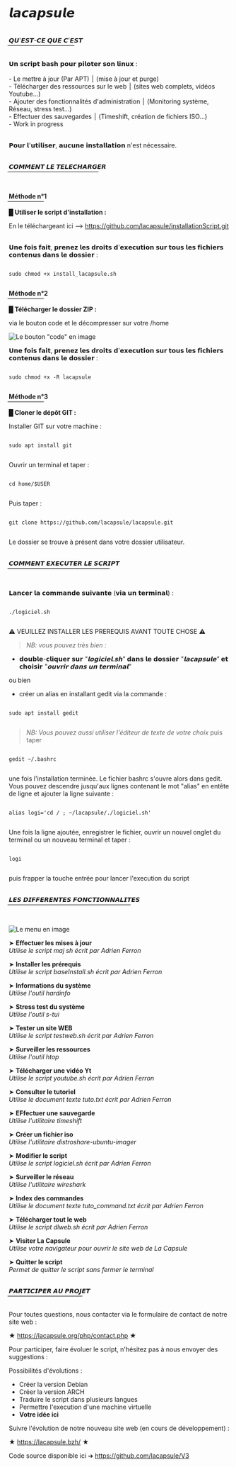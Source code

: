 # 𝙡𝙖𝙘𝙖𝙥𝙨𝙪𝙡𝙚
<br>
 𝙌𝙐'𝙀𝙎𝙏-𝘾𝙀 𝙌𝙐𝙀 𝘾'𝙀𝙎𝙏  <br>
̅ ̅ ̅ ̅ ̅ ̅ ̅ ̅ ̅ ̅ ̅ ̅ ̅ ̅ ̅ ̅ ̅ ̅ ̅ ̅ ̅ ̅ ̅ ̅ ̅ ̅ ̅ ̅ ̅ ̅ ̅ ̅ ̅ ̅ ̅ ̅ ̅ ̅ ̅ ̅ ̅ <br><br>
𝗨𝗻 𝘀𝗰𝗿𝗶𝗽𝘁 𝗯𝗮𝘀𝗵 𝗽𝗼𝘂𝗿 𝗽𝗶𝗹𝗼𝘁𝗲𝗿 𝘀𝗼𝗻 𝗹𝗶𝗻𝘂𝘅 : <br><br>
- Le mettre à jour (Par APT)                                ׀ (mise à jour et purge)<br>
- Télécharger des ressources sur le web                     ׀ (sites web complets, vidéos Youtube...)<br>
- Ajouter des fonctionnalités d'administration              ׀ (Monitoring système, Réseau, stress test...)<br>  
- Effectuer des sauvegardes                                 ׀ (Timeshift, création de fichiers ISO...)<br>
- Work in progress <br><br>

𝗣𝗼𝘂𝗿 𝗹'𝘂𝘁𝗶𝗹𝗶𝘀𝗲𝗿, 𝗮𝘂𝗰𝘂𝗻𝗲 𝗶𝗻𝘀𝘁𝗮𝗹𝗹𝗮𝘁𝗶𝗼𝗻 n'est nécessaire.<br><br>

 𝘾𝙊𝙈𝙈𝙀𝙉𝙏 𝙇𝙀 𝙏𝙀𝙇𝙀𝘾𝙃𝘼𝙍𝙂𝙀𝙍  <br>
̅ ̅ ̅ ̅ ̅ ̅ ̅ ̅ ̅ ̅ ̅ ̅ ̅ ̅ ̅ ̅ ̅ ̅ ̅ ̅ ̅ ̅ ̅ ̅ ̅ ̅ ̅ ̅ ̅ ̅ ̅ ̅ ̅ ̅ ̅ ̅ ̅ ̅ ̅ ̅ ̅ ̅ ̅ ̅ ̅ ̅ ̅ ̅ ̅ ̅ ̅ ̅ ̅ ̅ ̅ ̅ <br><br>

**Méthode n°1**<br>
 ̅ ̅ ̅ ̅ ̅ ̅ ̅ ̅ ̅ ̅ ̅ ̅ ̅ ̅ ̅ ̅ ̅ ̅ ̅ ̅ ̅ ̅  <br>
**█ Utiliser le script d'installation :**

En le téléchargeant ici --> https://github.com/lacapsule/installationScript.git <br><br>

𝗨𝗻𝗲 𝗳𝗼𝗶𝘀 𝗳𝗮𝗶𝘁, 𝗽𝗿𝗲𝗻𝗲𝘇 𝗹𝗲𝘀 𝗱𝗿𝗼𝗶𝘁𝘀 𝗱'𝗲𝘅𝗲𝗰𝘂𝘁𝗶𝗼𝗻 𝘀𝘂𝗿 𝘁𝗼𝘂𝘀 𝗹𝗲𝘀 𝗳𝗶𝗰𝗵𝗶𝗲𝗿𝘀 𝗰𝗼𝗻𝘁𝗲𝗻𝘂𝘀 𝗱𝗮𝗻𝘀 𝗹𝗲 𝗱𝗼𝘀𝘀𝗶𝗲𝗿 : 

<pre><code>
sudo chmod +x install_lacapsule.sh

</code></pre>

**Méthode n°2**<br>
 ̅ ̅ ̅ ̅ ̅ ̅ ̅ ̅ ̅ ̅ ̅ ̅ ̅ ̅ ̅ ̅ ̅ ̅ ̅ ̅ ̅ ̅  <br>
**█ Télécharger le dossier ZIP :**

via le bouton code et le décompresser sur votre /home 

![Le bouton "code" en image](https://raw.githubusercontent.com/lacapsule/lacapsule/main/img/img2.png)

𝗨𝗻𝗲 𝗳𝗼𝗶𝘀 𝗳𝗮𝗶𝘁, 𝗽𝗿𝗲𝗻𝗲𝘇 𝗹𝗲𝘀 𝗱𝗿𝗼𝗶𝘁𝘀 𝗱'𝗲𝘅𝗲𝗰𝘂𝘁𝗶𝗼𝗻 𝘀𝘂𝗿 𝘁𝗼𝘂𝘀 𝗹𝗲𝘀 𝗳𝗶𝗰𝗵𝗶𝗲𝗿𝘀 𝗰𝗼𝗻𝘁𝗲𝗻𝘂𝘀 𝗱𝗮𝗻𝘀 𝗹𝗲 𝗱𝗼𝘀𝘀𝗶𝗲𝗿 : 

<pre><code>
sudo chmod +x -R lacapsule

</code></pre>

**Méthode n°3**<br>
 ̅ ̅ ̅ ̅ ̅ ̅ ̅ ̅ ̅ ̅ ̅ ̅ ̅ ̅ ̅ ̅ ̅ ̅ ̅ ̅ ̅ ̅  <br>
**█ Cloner le dépôt GIT :**

Installer GIT sur votre machine :

<pre><code>
sudo apt install git

</code></pre>

Ouvrir un terminal et taper :

<pre><code>
cd home/$USER

</code></pre>

Puis taper :

<pre><code>
git clone https://github.com/lacapsule/lacapsule.git

</code></pre>

Le dossier se trouve à présent dans votre dossier utilisateur.<br><br>

 𝘾𝙊𝙈𝙈𝙀𝙉𝙏 𝙀𝙓𝙀𝘾𝙐𝙏𝙀𝙍 𝙇𝙀 𝙎𝘾𝙍𝙄𝙋𝙏  <br>
̅ ̅ ̅ ̅ ̅ ̅ ̅ ̅ ̅ ̅ ̅ ̅ ̅ ̅ ̅ ̅ ̅ ̅ ̅ ̅ ̅ ̅ ̅ ̅ ̅ ̅ ̅ ̅ ̅ ̅ ̅ ̅ ̅ ̅ ̅ ̅ ̅ ̅ ̅ ̅ ̅ ̅ ̅ ̅ ̅ ̅ ̅ ̅ ̅ ̅ ̅ ̅ ̅ ̅ ̅ ̅ ̅ ̅ ̅ ̅ ̅ ̅ ̅ <br><br>

𝗟𝗮𝗻𝗰𝗲𝗿 𝗹𝗮 𝗰𝗼𝗺𝗺𝗮𝗻𝗱𝗲 𝘀𝘂𝗶𝘃𝗮𝗻𝘁𝗲 (𝘃𝗶𝗮 𝘂𝗻 𝘁𝗲𝗿𝗺𝗶𝗻𝗮𝗹) : 

<pre><code>
./logiciel.sh

</code></pre>

⚠️ VEUILLEZ INSTALLER LES PREREQUIS AVANT TOUTE CHOSE ⚠️

> *NB: vous pouvez très bien :* 
- 𝗱𝗼𝘂𝗯𝗹𝗲-𝗰𝗹𝗶𝗾𝘂𝗲𝗿 𝘀𝘂𝗿 *"𝗹𝗼𝗴𝗶𝗰𝗶𝗲𝗹.𝘀𝗵"* 𝗱𝗮𝗻𝘀 𝗹𝗲 𝗱𝗼𝘀𝘀𝗶𝗲𝗿 *"𝗹𝗮𝗰𝗮𝗽𝘀𝘂𝗹𝗲"* 𝗲𝘁 𝗰𝗵𝗼𝗶𝘀𝗶𝗿 *"𝗼𝘂𝘃𝗿𝗶𝗿 𝗱𝗮𝗻𝘀 𝘂𝗻 𝘁𝗲𝗿𝗺𝗶𝗻𝗮𝗹"*
 
ou bien

- créer un alias en installant gedit via la commande : 

<pre><code>
sudo apt install gedit

</code></pre>

> *NB: Vous pouvez aussi utiliser l'éditeur de texte de votre choix*
puis taper 

<pre><code>
gedit ~/.bashrc

</code></pre>

une fois l'installation terminée.
Le fichier bashrc s'ouvre alors dans gedit.
Vous pouvez descendre jusqu'aux lignes contenant le mot "alias" en entête de ligne et ajouter la ligne suivante :

<pre><code>
alias logi='cd / ; ~/lacapsule/./logiciel.sh'

</code></pre>

Une fois la ligne ajoutée, enregistrer le fichier, ouvrir un nouvel onglet du terminal ou un nouveau terminal et taper :

<pre><code>
logi

</code></pre>

puis frapper la touche entrée pour lancer l'execution du script <br><br>

 𝙇𝙀𝙎 𝘿𝙄𝙁𝙁𝙀𝙍𝙀𝙉𝙏𝙀𝙎 𝙁𝙊𝙉𝘾𝙏𝙄𝙊𝙉𝙉𝘼𝙇𝙄𝙏𝙀𝙎  <br>
̅ ̅ ̅ ̅ ̅ ̅ ̅ ̅ ̅ ̅ ̅ ̅ ̅ ̅ ̅ ̅ ̅ ̅ ̅ ̅ ̅ ̅ ̅ ̅ ̅ ̅ ̅ ̅ ̅ ̅ ̅ ̅ ̅ ̅ ̅ ̅ ̅ ̅ ̅ ̅ ̅ ̅ ̅ ̅ ̅ ̅ ̅ ̅ ̅ ̅ ̅ ̅ ̅ ̅ ̅ ̅ ̅ ̅ ̅ ̅ ̅ ̅ ̅ ̅ ̅ ̅ ̅ ̅ ̅ ̅ ̅ ̅ ̅ ̅ ̅ ̅ <br><br>

![Le menu en image](https://raw.githubusercontent.com/lacapsule/lacapsule/main/img/img.png)

➤ **Effectuer les mises à jour**<br>
*Utilise le script *maj sh* écrit par Adrien Ferron*

➤ **Installer les prérequis**<br>
*Utilise le script *baseInstall.sh* écrit par Adrien Ferron*

➤ **Informations du système**<br>
*Utilise l'outil *hardinfo**

➤ **Stress test du système**<br>
*Utilise l'outil *s-tui**

➤ **Tester un site WEB**<br>
*Utilise le script *testweb.sh* écrit par Adrien Ferron*

➤ **Surveiller les ressources**<br>
*Utilise l'outil *htop**

➤ **Télécharger une vidéo Yt**<br>
*Utilise le script *youtube.sh* écrit par Adrien Ferron*

➤ **Consulter le tutoriel**<br>
*Utilise le document texte tuto.txt écrit par Adrien Ferron*

➤ **EFfectuer une sauvegarde**<br>
*Utilise l'utilitaire *timeshift**

➤ **Créer un fichier iso**<br>
*Utilise l'utilitaire *distroshare-ubuntu-imager**

➤ **Modifier le script**<br>
*Utilise le script *logiciel.sh* écrit par Adrien Ferron*

➤ **Surveiller le réseau**<br>
*Utilise l'utilitaire *wireshark**

➤ **Index des commandes**<br>
*Utilise le document texte *tuto_command.txt* écrit par Adrien Ferron*

➤ **Télécharger tout le web**<br>
*Utilise le script *dlweb.sh* écrit par Adrien Ferron*

➤ **Visiter La Capsule**<br>
*Utilise votre navigateur pour ouvrir le site web de La Capsule*

➤ **Quitter le script**<br>
*Permet de quitter le script sans fermer le terminal*<br><br>

 𝙋𝘼𝙍𝙏𝙄𝘾𝙄𝙋𝙀𝙍 𝘼𝙐 𝙋𝙍𝙊𝙅𝙀𝙏  <br>
̅ ̅ ̅ ̅ ̅ ̅ ̅ ̅ ̅ ̅ ̅ ̅ ̅ ̅ ̅ ̅ ̅ ̅ ̅ ̅ ̅ ̅ ̅ ̅ ̅ ̅ ̅ ̅ ̅ ̅ ̅ ̅ ̅ ̅ ̅ ̅ ̅ ̅ ̅ ̅ ̅ ̅ ̅ ̅ ̅ ̅ <br><br>
Pour toutes questions, nous contacter via le formulaire de contact de notre site web :

★ https://lacapsule.org/php/contact.php ★

Pour participer, faire évoluer le script, n'hésitez pas à nous envoyer des suggestions :

Possibilités d'évolutions :

- Créer la version Debian
- Créer la version ARCH
- Traduire le script dans plusieurs langues
- Permettre l'execution d'une machine virtuelle 
- **Votre idée ici**

Suivre l'évolution de notre nouveau site web (en cours de développement) :

★ https://lacapsule.bzh/ ★

Code source disponible ici ➔ https://github.com/lacapsule/V3
